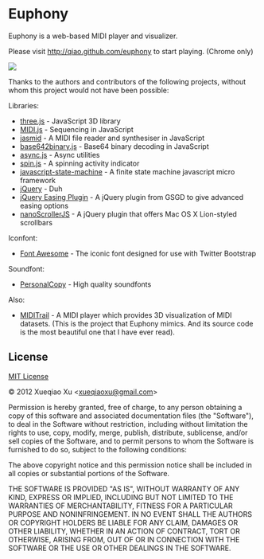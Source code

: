 Euphony
=======

Euphony is a web-based MIDI player and visualizer.

Please visit http://qiao.github.com/euphony to start playing. (Chrome only)

![](http://i.imgur.com/gl1Ac.png)

Thanks to the authors and contributors of the following projects, without whom this project would not have been possible:

Libraries:

* [three.js](https://github.com/mrdoob/three.js) - JavaScript 3D library
* [MIDI.js](http://mudcu.be/midi-js/) - Sequencing in JavaScript
* [jasmid](https://github.com/gasman/jasmid) - A MIDI file reader and synthesiser in JavaScript 
* [base642binary.js](http://blog.danguer.com/2011/10/24/base64-binary-decoding-in-javascript/) - Base64 binary decoding in JavaScript
* [async.js](https://github.com/caolan/async) - Async utilities
* [spin.js](https://github.com/fgnass/spin.js) - A spinning activity indicator
* [javascript-state-machine](https://github.com/jakesgordon/javascript-state-machine) - A finite state machine javascript micro framework 
* [jQuery](http://jquery.com) - Duh
* [jQuery Easing Plugin](http://gsgd.co.uk/sandbox/jquery/easing/) - A jQuery plugin from GSGD to give advanced easing options
* [nanoScrollerJS](https://github.com/jamesflorentino/nanoScrollerJS) - A jQuery plugin that offers Mac OS X Lion-styled scrollbars

Iconfont:

* [Font Awesome](http://fortawesome.github.com/Font-Awesome/) - The iconic font designed for use with Twitter Bootstrap

Soundfont:

* [PersonalCopy](http://www.personalcopy.com/) - High quality soundfonts

Also:

* [MIDITrail](http://en.sourceforge.jp/projects/miditrail/) - A MIDI player which provides 3D visualization of MIDI datasets. (This is the project that Euphony mimics. And its source code is the most beautiful one that I have ever read).

License
-------

[MIT License](http://www.opensource.org/licenses/mit-license.php)

&copy; 2012 Xueqiao Xu &lt;xueqiaoxu@gmail.com&gt;

Permission is hereby granted, free of charge, to any person obtaining a copy of this software and associated documentation files (the "Software"), to deal in the Software without restriction, including without limitation the rights to use, copy, modify, merge, publish, distribute, sublicense, and/or sell copies of the Software, and to permit persons to whom the Software is furnished to do so, subject to the following conditions:

The above copyright notice and this permission notice shall be included in all copies or substantial portions of the Software.

THE SOFTWARE IS PROVIDED "AS IS", WITHOUT WARRANTY OF ANY KIND, EXPRESS OR IMPLIED, INCLUDING BUT NOT LIMITED TO THE WARRANTIES OF MERCHANTABILITY, FITNESS FOR A PARTICULAR PURPOSE AND NONINFRINGEMENT. IN NO EVENT SHALL THE AUTHORS OR COPYRIGHT HOLDERS BE LIABLE FOR ANY CLAIM, DAMAGES OR OTHER LIABILITY, WHETHER IN AN ACTION OF CONTRACT, TORT OR OTHERWISE, ARISING FROM, OUT OF OR IN CONNECTION WITH THE SOFTWARE OR THE USE OR OTHER DEALINGS IN THE SOFTWARE.
